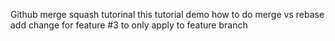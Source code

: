 Github merge squash tutorinal
this tutorial demo how to do merge vs rebase
add change for feature #3 to only apply to feature branch